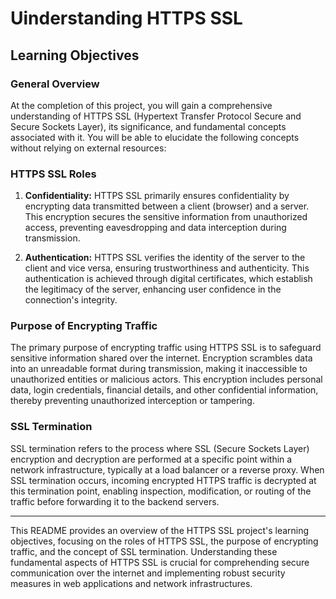 # Uinderstanding HTTPS SSL

## Learning Objectives

### General Overview
At the completion of this project, you will gain a comprehensive understanding of HTTPS SSL (Hypertext Transfer Protocol Secure and Secure Sockets Layer), its significance, and fundamental concepts associated with it. You will be able to elucidate the following concepts without relying on external resources:

### HTTPS SSL Roles
1. **Confidentiality:** HTTPS SSL primarily ensures confidentiality by encrypting data transmitted between a client (browser) and a server. This encryption secures the sensitive information from unauthorized access, preventing eavesdropping and data interception during transmission.
   
2. **Authentication:** HTTPS SSL verifies the identity of the server to the client and vice versa, ensuring trustworthiness and authenticity. This authentication is achieved through digital certificates, which establish the legitimacy of the server, enhancing user confidence in the connection's integrity.

### Purpose of Encrypting Traffic
The primary purpose of encrypting traffic using HTTPS SSL is to safeguard sensitive information shared over the internet. Encryption scrambles data into an unreadable format during transmission, making it inaccessible to unauthorized entities or malicious actors. This encryption includes personal data, login credentials, financial details, and other confidential information, thereby preventing unauthorized interception or tampering.

### SSL Termination
SSL termination refers to the process where SSL (Secure Sockets Layer) encryption and decryption are performed at a specific point within a network infrastructure, typically at a load balancer or a reverse proxy. When SSL termination occurs, incoming encrypted HTTPS traffic is decrypted at this termination point, enabling inspection, modification, or routing of the traffic before forwarding it to the backend servers.

---

This README provides an overview of the HTTPS SSL project's learning objectives, focusing on the roles of HTTPS SSL, the purpose of encrypting traffic, and the concept of SSL termination. Understanding these fundamental aspects of HTTPS SSL is crucial for comprehending secure communication over the internet and implementing robust security measures in web applications and network infrastructures.
